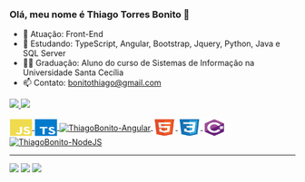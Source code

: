 ### Olá, meu nome é Thiago Torres Bonito 👋

- 🔭 Atuação: Front-End <br>
- 🌱 Estudando: TypeScript, Angular, Bootstrap, Jquery, Python, Java e SQL Server <br>
- 👨‍🎓 Graduação: Aluno do curso de Sistemas de Informação na Universidade Santa Cecília <br>
- 📫 Contato: bonitothiago@gmail.com
<div>
  <a href="https://github.com/ThiagoBonito">
  <img height="170em" src="https://github-readme-stats.vercel.app/api?username=ThiagoBonito&show_icons=true&theme=highcontrast&include_all_commits=true&count_private=true"/>
  <img height="170em" src="https://github-readme-stats.vercel.app/api/top-langs/?username=ThiagoBonito&layout=compact&langs_count=7&theme=highcontrast"/>
</div>
  <div style="display: inline_block"><br>
  <img align="center" alt="ThiagoBonito-Js" height="30" width="40" src="https://raw.githubusercontent.com/devicons/devicon/master/icons/javascript/javascript-plain.svg">
  <img align="center" alt="ThiagoBonito-Ts" height="30" width="40" src="https://raw.githubusercontent.com/devicons/devicon/master/icons/typescript/typescript-plain.svg">
  <img align="center" alt="ThiagoBonito-Angular" height="30" width="40" src="https://icongr.am/devicon/angularjs-original.svg?size=128&color=currentColor">
  <img align="center" alt="ThiagoBonito-HTML" height="30" width="40" src="https://raw.githubusercontent.com/devicons/devicon/master/icons/html5/html5-original.svg">
  <img align="center" alt="ThiagoBonito-CSS" height="30" width="40" src="https://raw.githubusercontent.com/devicons/devicon/master/icons/css3/css3-original.svg">
  <img align="center" alt="ThiagoBonito-Csharp" height="30" width="40" src="https://raw.githubusercontent.com/devicons/devicon/master/icons/csharp/csharp-original.svg">
  <img align="center" alt="ThiagoBonito-NodeJS" height="30" width="40" src="https://icongr.am/devicon/nodejs-original.svg?size=128&color=currentColor">
</div>
  
<hr>
  
<div> 

  <a href="https://www.instagram.com/thiago_bonito.br/" target="_blank"><img src="https://img.shields.io/badge/-Instagram-%23E4405F?style=for-the-badge&logo=instagram&logoColor=white" target="_blank"></a>
  <a href = "mailto:bonitothiago@gmail.com"><img src="https://img.shields.io/badge/-Gmail-%23333?style=for-the-badge&logo=gmail&logoColor=white" target="_blank"></a>
  <a href="https://www.linkedin.com/in/thiago-bonito-1275181b0/" target="_blank"><img src="https://img.shields.io/badge/-LinkedIn-%230077B5?style=for-the-badge&logo=linkedin&logoColor=white" target="_blank"></a> 
</div>

